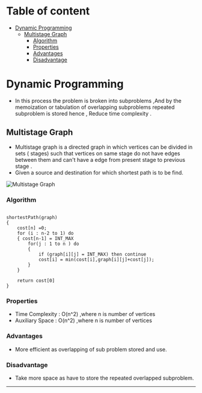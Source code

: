 <!-- Table of content -->
# Table of content
- [Dynamic Programming](#dynamic-programming)
    - [Multistage Graph](#multistage-graph)
        - [Algorithm](#algorithm)
        - [Properties](#properties)
        - [Advantages](#advantages)
        - [Disadvantage](#disadvantage)

# Dynamic Programming

- In this process the problem is broken into subproblems ,And by the memoization or tabulation of overlapping subproblems repeated subproblem is stored hence , Reduce time complexity . 

## Multistage Graph

- Multistage graph is a directed graph in which vertices can be divided in sets ( stages) such that vertices on same stage do not have edges between them and can't have a edge from present stage to previous stage .
-  Given a source and destination for which shortest path is to be find.
<!-- image to help better explain the concept -->
![Multistage Graph](https://res.cloudinary.com/codecrucks/images/w_1024,h_500,c_scale/f_webp,q_auto/v1634486462/multi-stage-graph-06/multi-stage-graph-06-1024x500.png?_i=AA)


### Algorithm

```

shortestPath(graph)
{
    cost[n] =0;
    for (i : n-2 to 1) do
    { cost[n-1] = INT_MAX
        for(j : 1 to n ) do
        {
            if (graph[i][j] = INT_MAX) then continue
            cost[i] = min(cost[i],graph[i][j]+cost[j]);
        }
    }

    return cost[0]
}

```

### Properties

- Time Complexity : O(n^2) ,where n is number of vertices
- Auxiliary Space : O(n^2) ,where n is number of vertices

### Advantages

- More efficient as overlapping of sub problem stored and use. 

### Disadvantage

- Take more space as have to store the repeated overlapped subproblem.

---